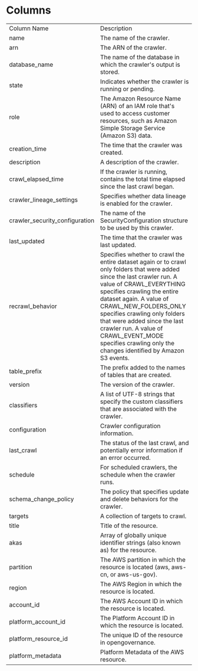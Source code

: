 # Columns  

<table>
	<tr><td>Column Name</td><td>Description</td></tr>
	<tr><td>name</td><td>The name of the crawler.</td></tr>
	<tr><td>arn</td><td>The ARN of the crawler.</td></tr>
	<tr><td>database_name</td><td>The name of the database in which the crawler&#39;s output is stored.</td></tr>
	<tr><td>state</td><td>Indicates whether the crawler is running or pending.</td></tr>
	<tr><td>role</td><td>The Amazon Resource Name (ARN) of an IAM role that&#39;s used to access customer resources, such as Amazon Simple Storage Service (Amazon S3) data.</td></tr>
	<tr><td>creation_time</td><td>The time that the crawler was created.</td></tr>
	<tr><td>description</td><td>A description of the crawler.</td></tr>
	<tr><td>crawl_elapsed_time</td><td>If the crawler is running, contains the total time elapsed since the last crawl began.</td></tr>
	<tr><td>crawler_lineage_settings</td><td>Specifies whether data lineage is enabled for the crawler.</td></tr>
	<tr><td>crawler_security_configuration</td><td>The name of the SecurityConfiguration structure to be used by this crawler.</td></tr>
	<tr><td>last_updated</td><td>The time that the crawler was last updated.</td></tr>
	<tr><td>recrawl_behavior</td><td>Specifies whether to crawl the entire dataset again or to crawl only folders that were added since the last crawler run. A value of CRAWL_EVERYTHING specifies crawling the entire dataset again. A value of CRAWL_NEW_FOLDERS_ONLY specifies crawling only folders that were added since the last crawler run. A value of CRAWL_EVENT_MODE specifies crawling only the changes identified by Amazon S3 events.</td></tr>
	<tr><td>table_prefix</td><td>The prefix added to the names of tables that are created.</td></tr>
	<tr><td>version</td><td>The version of the crawler.</td></tr>
	<tr><td>classifiers</td><td>A list of UTF-8 strings that specify the custom classifiers that are associated with the crawler.</td></tr>
	<tr><td>configuration</td><td>Crawler configuration information.</td></tr>
	<tr><td>last_crawl</td><td>The status of the last crawl, and potentially error information if an error occurred.</td></tr>
	<tr><td>schedule</td><td>For scheduled crawlers, the schedule when the crawler runs.</td></tr>
	<tr><td>schema_change_policy</td><td>The policy that specifies update and delete behaviors for the crawler.</td></tr>
	<tr><td>targets</td><td>A collection of targets to crawl.</td></tr>
	<tr><td>title</td><td>Title of the resource.</td></tr>
	<tr><td>akas</td><td>Array of globally unique identifier strings (also known as) for the resource.</td></tr>
	<tr><td>partition</td><td>The AWS partition in which the resource is located (aws, aws-cn, or aws-us-gov).</td></tr>
	<tr><td>region</td><td>The AWS Region in which the resource is located.</td></tr>
	<tr><td>account_id</td><td>The AWS Account ID in which the resource is located.</td></tr>
	<tr><td>platform_account_id</td><td>The Platform Account ID in which the resource is located.</td></tr>
	<tr><td>platform_resource_id</td><td>The unique ID of the resource in opengovernance.</td></tr>
	<tr><td>platform_metadata</td><td>Platform Metadata of the AWS resource.</td></tr>
</table>